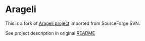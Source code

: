 Arageli
=========

This is a fork of [Arageli project](http://www.arageli.org) imported from SourceForge SVN. 

See project description in original [README](/README)
